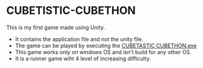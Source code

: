 # CUBETISTIC-CUBETHON
This is my first game made using Unity.  
* It contains the application file and not the unity file.  
* The game can be played by executing the [CUBETASTIC CUBETHON.exe](https://github.com/Saharsh007/CUBETISTIC-CUBETHON/blob/master/CUBETASTIC%20CUBETHON.exe)  
* This game works only on windows OS and isn't build for any other OS.  
* It is a runner game wiht 4 level of increasing difficulty.
